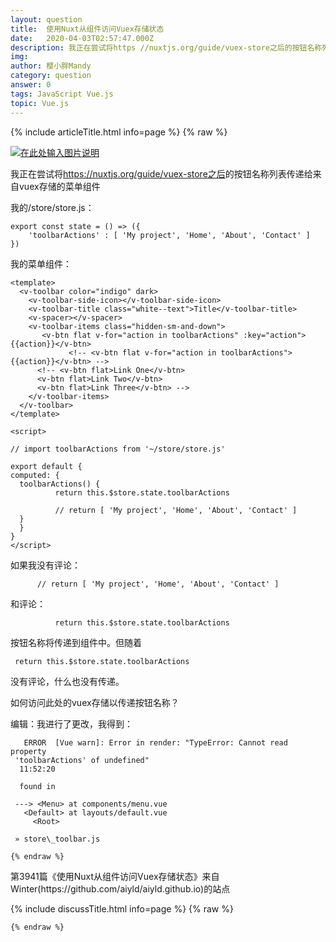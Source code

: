 ```yaml
---
layout: question
title:  使用Nuxt从组件访问Vuex存储状态
date:   2020-04-03T02:57:47.000Z
description: 我正在尝试将https //nuxtjs.org/guide/vuex-store之后的按钮名称列表传递给来自vuex存储的菜单组件我的/stor...
img: 
author: 樱小胖Mandy
category: question
answer: 0
tags: JavaScript Vue.js
topic: Vue.js
---
```

<div class="article-root">
  <div class="article">
    {% include articleTitle.html info=page %}
    {% raw %}
    <div class="article-content"><p><a href="https://www.samyoc.com//uploads/users/3595/images/thumbnails/1585882540151.png" data-src="https://www.samyoc.com//uploads/users/3595/images/1585882540151.png" rel="nofollow noreferrer"><img src="https://i.stack.imgur.com/htnuL.png" alt="在此处输入图片说明"></a></p>

<p><font style="vertical-align: inherit;"><font style="vertical-align: inherit;">我正在尝试将</font><a href="https://nuxtjs.org/guide/vuex-store" rel="nofollow noreferrer"><font style="vertical-align: inherit;">https://nuxtjs.org/guide/vuex-store之后</font></a><font style="vertical-align: inherit;">的按钮名称列表传递给来自vuex存储的菜单组件</font></font><a href="https://nuxtjs.org/guide/vuex-store" rel="nofollow noreferrer"><font style="vertical-align: inherit;"></font></a></p>

<p><font style="vertical-align: inherit;"><font style="vertical-align: inherit;">我的/store/store.js：</font></font></p>

<pre><code>export const state = () =&gt; ({<font></font>
    'toolbarActions' : [ 'My project', 'Home', 'About', 'Contact' ]<font></font>
})<font></font>
</code></pre>

<p><font style="vertical-align: inherit;"><font style="vertical-align: inherit;">我的菜单组件：</font></font></p>

<pre><code>&lt;template&gt;<font></font>
  &lt;v-toolbar color="indigo" dark&gt;<font></font>
    &lt;v-toolbar-side-icon&gt;&lt;/v-toolbar-side-icon&gt;<font></font>
    &lt;v-toolbar-title class="white--text"&gt;Title&lt;/v-toolbar-title&gt;<font></font>
    &lt;v-spacer&gt;&lt;/v-spacer&gt;<font></font>
    &lt;v-toolbar-items class="hidden-sm-and-down"&gt;<font></font>
       &lt;v-btn flat v-for="action in toolbarActions" :key="action"&gt;{{action}}&lt;/v-btn&gt;<font></font>
             &lt;!-- &lt;v-btn flat v-for="action in toolbarActions"&gt;{{action}}&lt;/v-btn&gt; --&gt;<font></font>
      &lt;!-- &lt;v-btn flat&gt;Link One&lt;/v-btn&gt;<font></font>
      &lt;v-btn flat&gt;Link Two&lt;/v-btn&gt;<font></font>
      &lt;v-btn flat&gt;Link Three&lt;/v-btn&gt; --&gt;<font></font>
    &lt;/v-toolbar-items&gt;<font></font>
  &lt;/v-toolbar&gt;<font></font>
&lt;/template&gt;<font></font>
<font></font>
&lt;script&gt;<font></font>
<font></font>
// import toolbarActions from '~/store/store.js'<font></font>
<font></font>
export default {<font></font>
computed: {<font></font>
  toolbarActions() {<font></font>
          return this.$store.state.toolbarActions<font></font>
<font></font>
          // return [ 'My project', 'Home', 'About', 'Contact' ]<font></font>
  }<font></font>
  }<font></font>
}<font></font>
&lt;/script&gt;<font></font>
</code></pre>

<p><font style="vertical-align: inherit;"><font style="vertical-align: inherit;">如果我没有评论：</font></font></p>

<pre><code>      // return [ 'My project', 'Home', 'About', 'Contact' ]
</code></pre>

<p><font style="vertical-align: inherit;"><font style="vertical-align: inherit;">和评论：</font></font></p>

<pre><code>          return this.$store.state.toolbarActions
</code></pre>

<p><font style="vertical-align: inherit;"><font style="vertical-align: inherit;">按钮名称将传递到组件中。</font><font style="vertical-align: inherit;">但随着</font></font></p>

<pre><code> return this.$store.state.toolbarActions
</code></pre>

<p><font style="vertical-align: inherit;"><font style="vertical-align: inherit;">没有评论，什么也没有传递。</font></font></p>

<p><font style="vertical-align: inherit;"><font style="vertical-align: inherit;">如何访问此处的vuex存储以传递按钮名称？</font></font></p>

<p><font style="vertical-align: inherit;"><font style="vertical-align: inherit;">编辑：我进行了更改，我得到：</font></font></p>

<pre><code>   ERROR  [Vue warn]: Error in render: "TypeError: Cannot read property <font></font>
 'toolbarActions' of undefined"                                                                                                           <font></font>
  11:52:20<font></font>
<font></font>
  found in<font></font>
<font></font>
 ---&gt; &lt;Menu&gt; at components/menu.vue<font></font>
   &lt;Default&gt; at layouts/default.vue<font></font>
     &lt;Root&gt;<font></font>
<font></font>
 » store\_toolbar.js   <font></font>
</code></pre></div>
    {% endraw %}
  </div>
  <p class="winter_mark">第3941篇《使用Nuxt从组件访问Vuex存储状态》来自Winter(https://github.com/aiyld/aiyld.github.io)的站点</p>
  <div class="discuss-wrapper">
    {% include discussTitle.html info=page %}
    {% raw %}
    
    {% endraw %}
  </div>
<div>
